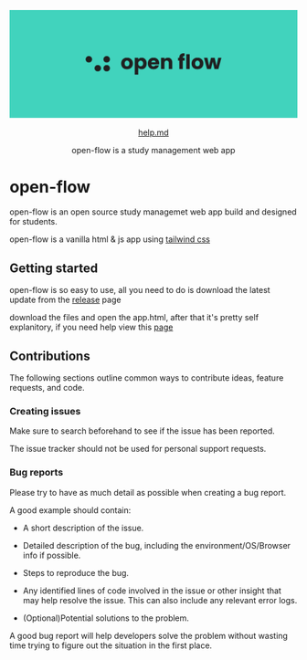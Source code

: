![open-flow banner](https://github.com/jackablett/open-flow/blob/main/banner.svg)

<p align="center">
  <a href="https://github.com/jackablett/open-flow/blob/main/help.md">help.md</a>
</p>

<p align="center">
  open-flow is a study management web app
</p>

# open-flow

open-flow is an open source study managemet web app build and designed for students.

open-flow is a vanilla html & js app using [tailwind css](https://tailwindcss.com/)

## Getting started

open-flow is so easy to use, all you need to do is download the latest update from the [release](https://github.com/jackablett/open-flow/releases) page

download the files and open the app.html, after that it's pretty self explanitory, if you need help view this [page](https://github.com/jackablett/open-flow/blob/main/help.md)

## Contributions

The following sections outline common ways to contribute ideas, feature requests, and code.

### Creating issues

Make sure to search beforehand to see if the issue has been reported.

The issue tracker should not be used for personal support requests.

### Bug reports

Please try to have as much detail as possible when creating a bug report.

A good example should contain:

- A short description of the issue.

- Detailed description of the bug, including the environment/OS/Browser info if possible.

- Steps to reproduce the bug.

- Any identified lines of code involved in the issue or other insight that may help resolve the issue. This can also include any relevant error logs.

- (Optional)Potential solutions to the problem.

A good bug report will help developers solve the problem without wasting time trying to figure out the situation in the first place.

